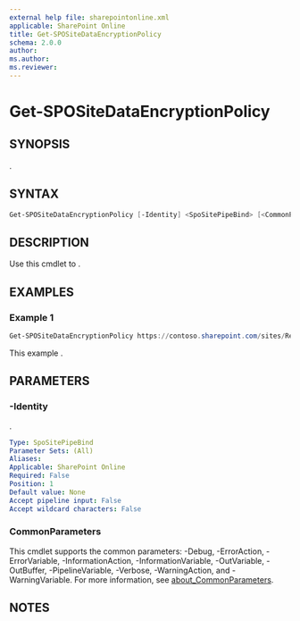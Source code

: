 ```yaml
---
external help file: sharepointonline.xml
applicable: SharePoint Online
title: Get-SPOSiteDataEncryptionPolicy
schema: 2.0.0
author: 
ms.author: 
ms.reviewer:
---
```


# Get-SPOSiteDataEncryptionPolicy

## SYNOPSIS

.

## SYNTAX

```powershell
Get-SPOSiteDataEncryptionPolicy [-Identity] <SpoSitePipeBind> [<CommonParameters>]
```

## DESCRIPTION

Use this cmdlet to .

## EXAMPLES

### Example 1

```powershell
Get-SPOSiteDataEncryptionPolicy https://contoso.sharepoint.com/sites/Research
```

This example .

## PARAMETERS

### -Identity

.

```yaml
Type: SpoSitePipeBind
Parameter Sets: (All)
Aliases: 
Applicable: SharePoint Online
Required: False
Position: 1
Default value: None
Accept pipeline input: False
Accept wildcard characters: False
```

### CommonParameters

This cmdlet supports the common parameters: -Debug, -ErrorAction, -ErrorVariable, -InformationAction, -InformationVariable, -OutVariable, -OutBuffer, -PipelineVariable, -Verbose, -WarningAction, and -WarningVariable. For more information, see [about_CommonParameters](https://go.microsoft.com/fwlink/p/?LinkID=113216).

## NOTES
